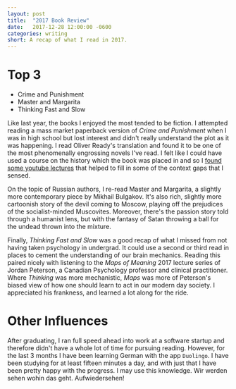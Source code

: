 ```yaml
---
layout: post
title:  "2017 Book Review"
date:   2017-12-28 12:00:00 -0600
categories: writing
short: A recap of what I read in 2017.
---
```


# Top 3

- Crime and Punishment
- Master and Margarita
- Thinking Fast and Slow

Like last year, the books I enjoyed the most tended to be fiction. I attempted reading a mass market paperback version of _Crime and Punishment_ when I was in high school but lost interest and didn't really understand the plot as it was happening. I read Oliver Ready's translation and found it to be one of the most phenomenally engrossing novels I've read. I felt like I could have used a course on the history which the book was placed in and so I [found some youtube lectures][crime-lectures] that helped to fill in some of the context gaps that I sensed.

On the topic of Russian authors, I re-read Master and Margarita, a slightly more contemporary piece by Mikhail Bulgakov. It's also rich, slightly more cartoonish story of the devil coming to Moscow, playing off the prejudices of the socialist-minded Muscovites. Moreover, there's the passion story told through a humanist lens, but with the fantasy of Satan throwing a ball for the undead thrown into the mixture.

Finally, _Thinking Fast and Slow_ was a good recap of what I missed from not having taken psychology in undergrad. It could use a second or third read in places to cement the understanding of our brain mechanics. Reading this paired nicely with listening to the _Maps of Meaning_ 2017 lecture series of Jordan Peterson, a Canadian Psychology professor and clinical practitioner. Where _Thinking_ was more mechanistic, _Maps_ was more of Peterson's biased view of how one should learn to act in our modern day society. I appreciated his frankness, and learned a lot along for the ride.

# Other Influences

After graduating, I ran full speed ahead into work at a software startup and therefore didn't have a whole lot of time for pursuing reading. However, for the last 3 months I have been learning German with the app `Duolingo`. I have been  studying for at least fifteen minutes a day, and with just that I have been pretty happy with the progress. I may use this knowledge. Wir werden sehen wohin das geht. Aufwiedersehen!

[crime-lectures]: https://www.youtube.com/watch?v=jbweDNPP_Ak
